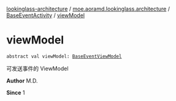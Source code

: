 [lookinglass-architecture](../../index.md) / [moe.aoramd.lookinglass.architecture](../index.md) / [BaseEventActivity](index.md) / [viewModel](./view-model.md)

# viewModel

`abstract val viewModel: `[`BaseEventViewModel`](../-base-event-view-model/index.md)

可发送事件的 ViewModel

**Author**
M.D.

**Since**
1

